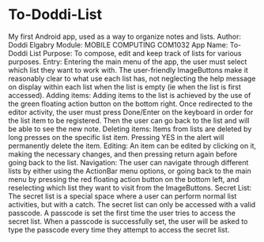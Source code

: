 # To-Doddi-List
My first Android app, used as a way to organize notes and lists.
Author: Doddi Elgabry 
Module: MOBILE COMPUTING COM1032
App Name: To-Doddi List
Purpose: To compose, edit and keep track of lists for various purposes.
Entry: Entering the main menu of the app, the user must select which list they want to work with. The user-friendly ImageButtons make it reasonably clear to what use each list has, not neglecting the help message on display within each list when the list is empty (ie when the list is first accessed). 
Adding items: Adding items to the list is achieved by the use of the green floating action button on the bottom right. Once redirected to the editor activity, the user must press Done/Enter on the keyboard in order for the list item to be registered. Then the user can go back to the list and will be able to see the new note.
Deleting items: Items from lists are deleted by long presses on the specific list item. Pressing YES in the alert will permanently delete the item.
Editing: An item can be edited by clicking on it, making the necessary changes, and then pressing return again before going back to the list.
Navigation: The user can navigate through different lists by either using the ActionBar menu options, or going back to the main menu by pressing the red floating action button on the bottom left, and reselecting which list they want to visit from the ImageButtons.
Secret List: The secret list is a special space where a user can perform normal list activities, but with a catch. The secret list can only be accessed with a valid passcode. A passcode is set the first time the user tries to access the secret list. When a passcode is successfully set, the user will be asked to type the passcode every time they attempt to access the secret list.
